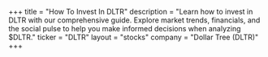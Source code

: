 +++
title = "How To Invest In DLTR"
description = "Learn how to invest in DLTR with our comprehensive guide. Explore market trends, financials, and the social pulse to help you make informed decisions when analyzing $DLTR."
ticker = "DLTR"
layout = "stocks"
company = "Dollar Tree (DLTR)"
+++

